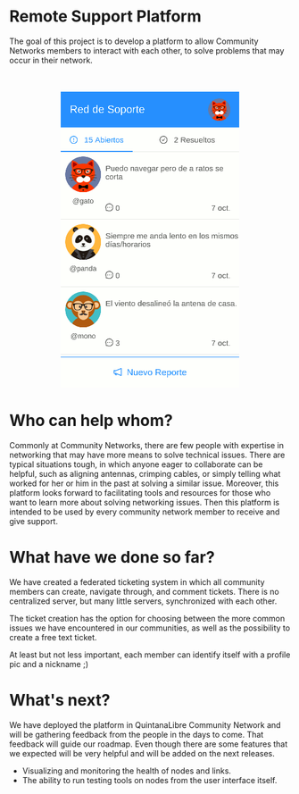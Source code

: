 # Remote Support Platform
The goal of this project is to develop a platform to allow Community Networks members to interact with each other, to solve problems that may occur in their network.

<p align="center"><br><br>
    <img src="https://raw.githubusercontent.com/LibreRouterOrg/soporteremoto-dashboard/6240643/screenshots.gif" alt="Screenshot" />
</p>

# Who can help whom?
Commonly at Community Networks, there are few people with expertise in networking that may have more means to solve technical issues. There are typical situations tough, in which anyone eager to collaborate can be helpful, such as aligning antennas, crimping cables, or simply telling what worked for her or him in the past at solving a similar issue.
Moreover, this platform looks forward to facilitating tools and resources for those who want to learn more about solving networking issues.
Then this platform is intended to be used by every community network member to receive and give support.

# What have we done so far?
We have created a federated ticketing system in which all community members can create, navigate through, and comment tickets.
There is no centralized server, but many little servers, synchronized with each other.

The ticket creation has the option for choosing between the more common issues we have encountered in our communities, as well
as the possibility to create a free text ticket.

At least but not less important, each member can identify itself with a profile pic and a nickname ;)

# What's next?
We have deployed the platform in QuintanaLibre Community Network and will be gathering feedback from the people in the days to come. That feedback will guide our roadmap.
Even though there are some features that we expected will be very helpful and will be added on the next releases.
* Visualizing and monitoring the health of nodes and links.
* The ability to run testing tools on nodes from the user interface itself.
